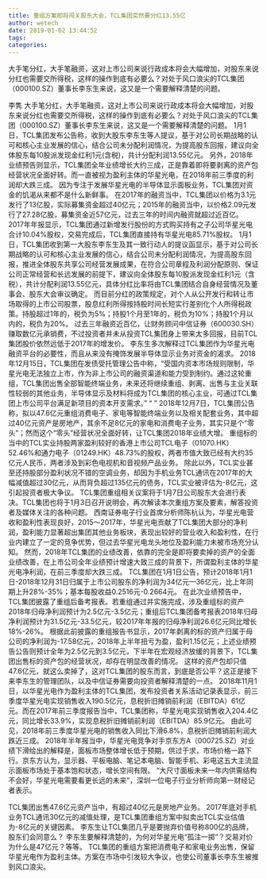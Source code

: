 ```yaml
---
title: 重组方案即将闯关股东大会，TCL集团突然要分红13.55亿
author: wetech
date: 2019-01-02 13:44:52
tags: 
categories: 
---
```

大手笔分红，大手笔融资，这对上市公司来说行政成本将会大幅增加，对股东来说分红也需要交所得税，这样的操作到底有必要么？对处于风口浪尖的TCL集团（000100.SZ）董事长李东生来说，这又是一个需要解释清楚的问题。
<!-- more -->
李隽
大手笔分红，大手笔融资，这对上市公司来说行政成本将会大幅增加，对股东来说分红也需要交所得税，这样的操作到底有必要么？对处于风口浪尖的TCL集团（000100.SZ）董事长李东生来说，这又是一个需要解释清楚的问题。
1月1日，TCL集团发布公告称，收到大股东李东生等人提议，基于对公司长期战略的认可和核心主业发展的信心，结合公司未分配利润情况，为提高股东回报，建议向全体股东每10股派发现金红利1元(含税)，共计分配利润13.55亿元。
另外，2018年业绩预告则显示，TCL集团全年业绩增长大约三成，正是靠着即将要剥离的资产包经营状况全面好转。而一直被视为盈利主体的华星光电，在2018年前三季度的利润却大跌三成。
因为专注于发展华星光电的半导体显示面板业务，TCL集团对资金的饥渴从来都不是什么新鲜事。
在2017年的融资当中，TCL集团以价格为3.1元发行了13亿股，实际募集资金超过40亿元；2015年的融资当中，以价格2.09元发行了27.28亿股，募集资金近57亿元，过去三年的时间内融资就超过近百亿。
2017年年报显示，TCL集团通过新增发行股份的方式购买持有之子公司华星光电合计10.04%股权，交易完成后，TCL集团直接持有华星光电85.71%股权。
1月1日，TCL集团收到第一大股东李东生及其一致行动人的提议函显示，基于对公司长期战略的认可和核心主业发展的信心，结合公司未分配利润情况，为提高股东回报，推进全体股东共享公司经营发展成果，在符合公司章程及利润分配原则、保证公司正常经营和长远发展的前提下，建议向全体股东每10股派发现金红利1元（含税），共计分配利润13.55亿元，具体分红比率将由TCL集团结合自身经营情况及董事会、股东大会审议确定。
而目前分红的政策规定，对个人从公开发行和转让市场取得的上市公司股票，股息红利所得按持股时间长短实行差别化个人所得税政策。持股超过1年的，税负为5%；持股1个月至1年的，税负为10%；持股1个月以内的，税负为20%。
过去三年融资近百亿，让财务顾问中信证券（600030.SH）赚取数亿元承销费，不过投资者并未从投资TCL集团身上带来太多回报，目前TCL集团股价依然远低于2017年的增发价。
李东生多次解释过TCL集团作为华星光电融资平台的必要性，而且从来没有掩饰发展半导体显示业务对资金的渴求。
2018年12月15日，TCL集团在发债受托管理公告中称，“受国内资本市场规则限制，华星光电无法独立上市，作为非上市公司的融资渠道和能力受到制约。通过这轮重组，TCL集团出售全部智能终端业务，未来还将继续重组、剥离、出售与主业关联性较弱的其他业务，半导体显示及材料将成为TCL集团的核心主业，可通过TCL集团上市公司平台满足新项目的资本开支需求。”
“
”
2018年12月7日，TCL集团公告称，拟以47.6亿元重组消费电子、家电等智能终端业务以及相关配套业务，其中超过40亿元资产是房地产，其余不足8亿元的家电和消费电子业务，其实只是个“零头”；然而这个“零头”经营状况全面好转，让TCL集团2018年业绩大增。
重组标的当中的TCL实业持股两家盈利较好的香港上市公司TCL电子（01070.HK）52.46%和通力电子（01249.HK）48.73%的股权，两者市值大致已经有大约35亿元人民币，两者涉及到彩色电视机和音视频产品业务。
除此以外，TCL实业甚至还持股部分盈利状况不错的空调业务，却因为手机业务TCL通讯在2017年的大幅减值超过30亿元，从而背负超过135亿元的债务，TCL实业被评估为-8亿元，这引起投资者极大争议。
TCL集团重组相关议案将于1月7日公司股东大会进行表决。TCL集团也将于1月3日召开说明会，再次解读本次重组方案及要素，解答投资者及媒体关注的各种问题。
西南证券电子行业首席分析师陈杭认为，华星光电营收和盈利性表现良好，2015～2017年，华星光电贡献了TCL集团大部分的净利润，盈利能力显著超出集团其他业务板块，表现出较好的营业收入和盈利性，在行业内建立了一定的竞争优势，但过去华星光电龙头地位及盈利能力未被市场充分认知。
然而，2018年TCL集团的业绩改善，依靠的完全是即将要卖掉的资产的全面业绩改善，在上市公司全年业绩预计增速大致三成的背景下，所谓盈利主体的华星光电净利润，在前三季度却大跌三成。
TCL集团在1月1日公告，预计2018年1月1日-2018年12月31日归属于上市公司股东的净利润为34亿元—36亿元，比上年同期上升28%-35%；基本每股收益0.2516元-0.2664元。
在此次业绩预告中，TCL集团披露了重组后备考报表。若重组通过并实施完成，涉及重组标的资产2018年归母净利润预计为2.5亿元-3.5亿元；重组后TCL集团备考报表2018年归母净利润预计为31.5亿元-33.5亿元，较2017年年报的归母净利润26.6亿元同比增长18%-26%。
根据此前披露的重组报告书显示，2017年剥离的标的资产归属于母公司的净利润为-17.58亿元，2018年上半年扭亏为盈，盈利1.15亿元；上述业绩预告公告则预计全年为2.5亿元到3.5亿元，下半年在宏观经济放缓的背景下，TCL集团出售标的资产包的经营状况，却存在明显改善的情况。
这样的资产包却只值47.6亿元，就这么卖掉了，这对TCL集团的股东而言，到底是否公平？这正是接下来李东生的管理团队，以及中信证券需要向投资者解释清楚的一点。
2018年11月1日，以华星光电作为盈利主体的TCL集团，发布投资者关系活动记录表显示，前三季度华星光电实现销售收入190.5亿元，息税折旧摊销前利润（EBITDA）61亿元。而在2017年前三季度报告当中，TCL集团称，华星光电实现销售收入204.4亿元，同比增长33.9%，实现息税折旧摊销前利润（EBITDA）85.9亿元。
由此可见，2018年前三季度华星光电的销售收入同比下滑6.8%，息税折旧摊销前利润大跌近三成。
2018年半年报当中，华星光电竞争对手京东方A（000725.SZ）对业绩下滑给出的解释是，面板市场整体增长低于预期，供过于求，市场价格一路下行。京东方认为，显示器、平板电脑、笔记本电脑、智能手机、彩电这五大主流显示面板市场处于基本饱和状态，增长空间有限。
“大尺寸面板未来一年内供需结构不会好，华星光电需要看更长远的未来”，深圳一位电子行业分析师向第一财经记者表示。
 
 
TCL集团出售47.6亿元资产当中，有超过40亿元是房地产业务。
2017年底对手机业务TCL通讯30亿元的减值处理，是TCL集团重组方案中拟卖出TCL实业估值为-8亿元的关键因素。
李东生让TCL集团几乎是要抛弃价值号称800亿的品牌，股东们会同意么？
李东生要解释清楚的，为何对华星光电“孤注一掷”？交易对价为什么是47亿元？等等。
TCL集团的重组方案把消费电子和家电业务出售，保留华星光电作为盈利主体。方案在市场中引发较大争议，也使公司董事长李东生被推到风口浪尖。
